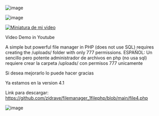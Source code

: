 ![image](https://github.com/user-attachments/assets/1e43e024-08a2-4cff-900c-75ebcb50e2cf)


 ![image](https://github.com/user-attachments/assets/353a58e3-b111-46a7-b026-0654963b60ec)



[![Miniatura de mi video](https://i.ytimg.com/vi/wvbwX_QGi48/hqdefault.jpg)](https://www.youtube.com/watch?v=wvbwX_QGi48)

Video Demo in Youtube

A simple but powerful file manager in PHP (does not use SQL) requires creating the /uploads/ folder with only 777 permissions.
ESPAÑOL:
Un sencillo pero potente administrador de archivos en php (no usa sql) requiere crear la carpeta /uploads/ con permisos 777 unicamente

Si desea mejorarlo lo puede hacer gracias

Ya estamos en la version 4.1

Link para descargar:
https://github.com/zidrave/filemanager_1filephp/blob/main/file4.php 

![image](https://github.com/user-attachments/assets/443d9e76-a7a6-4548-9370-efad1dd8d717)

